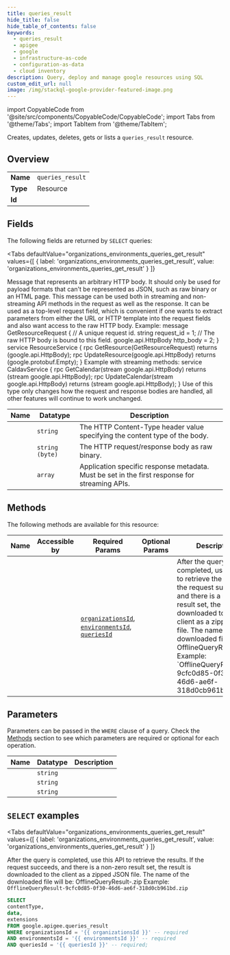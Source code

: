 ```yaml
--- 
title: queries_result
hide_title: false
hide_table_of_contents: false
keywords:
  - queries_result
  - apigee
  - google
  - infrastructure-as-code
  - configuration-as-data
  - cloud inventory
description: Query, deploy and manage google resources using SQL
custom_edit_url: null
image: /img/stackql-google-provider-featured-image.png
---
```


import CopyableCode from '@site/src/components/CopyableCode/CopyableCode';
import Tabs from '@theme/Tabs';
import TabItem from '@theme/TabItem';

Creates, updates, deletes, gets or lists a <code>queries_result</code> resource.

## Overview
<table><tbody>
<tr><td><b>Name</b></td><td><code>queries_result</code></td></tr>
<tr><td><b>Type</b></td><td>Resource</td></tr>
<tr><td><b>Id</b></td><td><CopyableCode code="google.apigee.queries_result" /></td></tr>
</tbody></table>

## Fields

The following fields are returned by `SELECT` queries:

<Tabs
    defaultValue="organizations_environments_queries_get_result"
    values={[
        { label: 'organizations_environments_queries_get_result', value: 'organizations_environments_queries_get_result' }
    ]}
>
<TabItem value="organizations_environments_queries_get_result">

Message that represents an arbitrary HTTP body. It should only be used for payload formats that can't be represented as JSON, such as raw binary or an HTML page. This message can be used both in streaming and non-streaming API methods in the request as well as the response. It can be used as a top-level request field, which is convenient if one wants to extract parameters from either the URL or HTTP template into the request fields and also want access to the raw HTTP body. Example: message GetResourceRequest &#123; // A unique request id. string request_id = 1; // The raw HTTP body is bound to this field. google.api.HttpBody http_body = 2; &#125; service ResourceService &#123; rpc GetResource(GetResourceRequest) returns (google.api.HttpBody); rpc UpdateResource(google.api.HttpBody) returns (google.protobuf.Empty); &#125; Example with streaming methods: service CaldavService &#123; rpc GetCalendar(stream google.api.HttpBody) returns (stream google.api.HttpBody); rpc UpdateCalendar(stream google.api.HttpBody) returns (stream google.api.HttpBody); &#125; Use of this type only changes how the request and response bodies are handled, all other features will continue to work unchanged.

<table>
<thead>
    <tr>
    <th>Name</th>
    <th>Datatype</th>
    <th>Description</th>
    </tr>
</thead>
<tbody>
<tr>
    <td><CopyableCode code="contentType" /></td>
    <td><code>string</code></td>
    <td>The HTTP Content-Type header value specifying the content type of the body.</td>
</tr>
<tr>
    <td><CopyableCode code="data" /></td>
    <td><code>string (byte)</code></td>
    <td>The HTTP request/response body as raw binary.</td>
</tr>
<tr>
    <td><CopyableCode code="extensions" /></td>
    <td><code>array</code></td>
    <td>Application specific response metadata. Must be set in the first response for streaming APIs.</td>
</tr>
</tbody>
</table>
</TabItem>
</Tabs>

## Methods

The following methods are available for this resource:

<table>
<thead>
    <tr>
    <th>Name</th>
    <th>Accessible by</th>
    <th>Required Params</th>
    <th>Optional Params</th>
    <th>Description</th>
    </tr>
</thead>
<tbody>
<tr>
    <td><a href="#organizations_environments_queries_get_result"><CopyableCode code="organizations_environments_queries_get_result" /></a></td>
    <td><CopyableCode code="select" /></td>
    <td><a href="#parameter-organizationsId"><code>organizationsId</code></a>, <a href="#parameter-environmentsId"><code>environmentsId</code></a>, <a href="#parameter-queriesId"><code>queriesId</code></a></td>
    <td></td>
    <td>After the query is completed, use this API to retrieve the results. If the request succeeds, and there is a non-zero result set, the result is downloaded to the client as a zipped JSON file. The name of the downloaded file will be: OfflineQueryResult-.zip Example: `OfflineQueryResult-9cfc0d85-0f30-46d6-ae6f-318d0cb961bd.zip`</td>
</tr>
</tbody>
</table>

## Parameters

Parameters can be passed in the `WHERE` clause of a query. Check the [Methods](#methods) section to see which parameters are required or optional for each operation.

<table>
<thead>
    <tr>
    <th>Name</th>
    <th>Datatype</th>
    <th>Description</th>
    </tr>
</thead>
<tbody>
<tr id="parameter-environmentsId">
    <td><CopyableCode code="environmentsId" /></td>
    <td><code>string</code></td>
    <td></td>
</tr>
<tr id="parameter-organizationsId">
    <td><CopyableCode code="organizationsId" /></td>
    <td><code>string</code></td>
    <td></td>
</tr>
<tr id="parameter-queriesId">
    <td><CopyableCode code="queriesId" /></td>
    <td><code>string</code></td>
    <td></td>
</tr>
</tbody>
</table>

## `SELECT` examples

<Tabs
    defaultValue="organizations_environments_queries_get_result"
    values={[
        { label: 'organizations_environments_queries_get_result', value: 'organizations_environments_queries_get_result' }
    ]}
>
<TabItem value="organizations_environments_queries_get_result">

After the query is completed, use this API to retrieve the results. If the request succeeds, and there is a non-zero result set, the result is downloaded to the client as a zipped JSON file. The name of the downloaded file will be: OfflineQueryResult-.zip Example: `OfflineQueryResult-9cfc0d85-0f30-46d6-ae6f-318d0cb961bd.zip`

```sql
SELECT
contentType,
data,
extensions
FROM google.apigee.queries_result
WHERE organizationsId = '{{ organizationsId }}' -- required
AND environmentsId = '{{ environmentsId }}' -- required
AND queriesId = '{{ queriesId }}' -- required;
```
</TabItem>
</Tabs>
